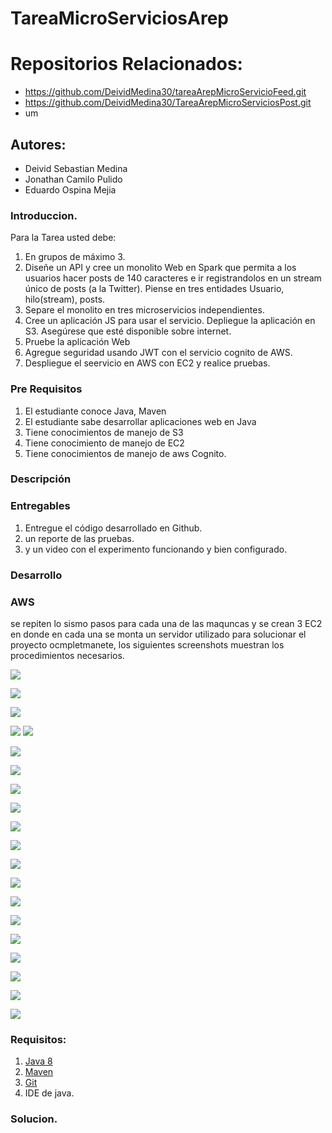 # TareaMicroServiciosArep

# Repositorios Relacionados:
- https://github.com/DeividMedina30/tareaArepMicroServicioFeed.git
- https://github.com/DeividMedina30/TareaArepMicroServiciosPost.git
- um

## Autores: 
- Deivid Sebastian Medina
- Jonathan Camilo Pulido
- Eduardo Ospina Mejia 

### Introduccion.

Para la Tarea usted debe:

1) En grupos de máximo 3.
2) Diseñe un API y cree un monolito  Web en Spark que permita a los usuarios hacer posts de 140 caracteres e ir registrandolos en un stream único de posts (a la Twitter). Piense en tres entidades Usuario, hilo(stream), posts.
3) Separe el monolito en tres microservicios independientes.
4) Cree un aplicación JS para usar el servicio. Depliegue la aplicación en S3. Asegúrese que esté disponible sobre internet.
5) Pruebe la aplicación Web
6) Agregue seguridad usando JWT con el servicio cognito de AWS.
7) Despliegue el seervicio en AWS con EC2 y realice pruebas.
    

### Pre Requisitos

1) El estudiante conoce Java, Maven
2) El estudiante sabe desarrollar aplicaciones web en Java
3) Tiene conocimientos de manejo de S3
4) Tiene conocimiento de manejo de EC2
5) Tiene conocimientos de manejo de aws Cognito.

### Descripción


### Entregables

1) Entregue el código desarrollado en Github.
2) un reporte de las pruebas.
3) y un video con el experimento funcionando y bien configurado.

### Desarrollo

### AWS
se repiten lo sismo pasos para cada una de las maquncas y se crean 3 EC2 en donde en cada una se monta un servidor utilizado para 
solucionar el proyecto ocmpletmanete, los siguientes screenshots muestran los procedimientos necesarios. 

![](https://i.postimg.cc/Wpy9TnHn/Capture1.png)

![](https://i.postimg.cc/y8mnhzYQ/Capture2.png)

![](https://i.postimg.cc/MGtD4bB1/Capture3.png)

![](https://i.postimg.cc/Qttbr9gw/Capture4.png
)
![](https://i.postimg.cc/PxRMfX2x/Capture5.png)

![](https://i.postimg.cc/yx3ykMbT/Capture6.png)

![](https://i.postimg.cc/59XhB6cs/Capture7.png)

![](https://i.postimg.cc/g2W1bsx7/Capture8.png)

![](https://i.postimg.cc/5NcR8gSt/Capture9.png)

![](https://i.postimg.cc/7YgQ9zKn/Capture10.png)

![](https://i.postimg.cc/8zNX0C3Q/Capture11.png)

![](https://i.postimg.cc/pddGP6Rs/Capture12.png)

![](https://i.postimg.cc/wvywmRtJ/Capture13.png)

![](https://i.postimg.cc/FRMDgFc6/Capture14.png)

![](https://i.postimg.cc/kGWwjrvg/Capture15.png)

![](https://i.postimg.cc/wxNWxJYY/Capture16.png)

![](https://i.postimg.cc/tCHBsT9Z/Capture17.png)

![](https://i.postimg.cc/zXS0Krfd/Capture18.png)

![](https://i.postimg.cc/Dwx6pPLL/Capture19.png)

![](https://i.postimg.cc/qR3GRfYx/Capture20.png)
### Requisitos:
1)   [Java 8](https://www.java.com/download/ie_manual.jsp)
2)   [Maven](https://maven.apache.org/download.cgi)
3)   [Git](https://git-scm.com/downloads)
4)   IDE de java.

### Solucion.
